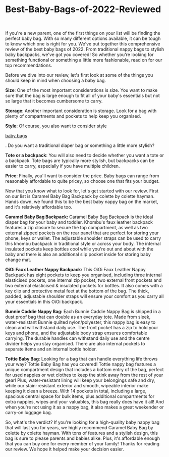 
# Best-Baby-Bags-of-2022-Reviewed
<p>&nbsp;</p>

<p>If you&#39;re a new parent, one of the first things on your list will be finding the perfect baby bag. With so many different options available, it can be tough to know which one is right for you. We&#39;ve put together this comprehensive review of the best baby bags of 2022. From traditional nappy bags to stylish baby backpacks, we&#39;ve got you covered! So whether you&#39;re looking for something functional or something a little more fashionable, read on for our top recommendations.</p>

<p>Before we dive into our review, let&#39;s first look at some of the things you should keep in mind when choosing a baby bag.</p>

<p><strong>Size</strong>: One of the most important considerations is size. You want to make sure that the bag is large enough to fit all of your baby&#39;s essentials but not so large that it becomes cumbersome to carry.</p>

<p><strong>Storage</strong>: Another important consideration is storage. Look for a bag with plenty of compartments and pockets to help keep you organised.</p>

<p><strong>Style</strong>: Of course, you also want to consider style <p><a href="https://www.colettehayman.com.au/collections/baby-bags">baby bags</a></p>
. Do you want a traditional diaper bag or something a little more stylish?</p>

<p><strong>Tote or a backpack</strong>: You will also need to decide whether you want a tote or a backpack. Tote bags are typically more stylish, but backpacks can be easier to carry, especially if you have multiple children.</p>

<p><strong>Price</strong>: Finally, you&#39;ll want to consider the price. Baby bags can range from reasonably affordable to quite pricey, so choose one that fits your budget.</p>

<p>Now that you know what to look for, let&#39;s get started with our review. First on our list is Caramel Baby Bag Backpack by colette by colette hayman. Hands down, we found this to be the best baby nappy bag on the market, and it&#39;s relatively affordable too.</p>

<p><strong>Caramel Baby Bag Backpack:&nbsp;</strong>Caramel Baby Bag Backpack is the ideal diaper bag for your baby and toddler. Khombu&#39;s faux leather backpack features a zip closure to secure the top compartment, as well as two external zipped pockets on the rear panel that are perfect for storing your phone, keys or wallet. The adjustable shoulder straps can be used to carry this khombu backpack in traditional style or across your body. The internal insulated pockets keep bottles cool while you&#39;re out and about with the baby and there is also an additional slip pocket inside for storing baby change mat.</p>

<p><strong>OiOi Faux Leather Nappy Backpack:&nbsp;</strong>This OiOi Faux Leather Nappy Backpack has eight pockets to keep you organised, including three internal elasticised pockets, one internal zip pocket, two external front pockets and two external elasticised &amp; insulated pockets for bottles. It also comes with a key clip and protective metal feet at the bottom of the bag. The thick, padded, adjustable shoulder straps will ensure your comfort as you carry all your essentials in this OiOi backpack.</p>

<p><strong>Bunnie Caddie Nappy Bag:&nbsp;</strong>Each Bunnie Caddie Nappy Bag is shipped in a dust proof bag that can double as an everyday tote. Made from sleek, water-resistant Bunnie quilted nylon/polyester, this nappy bag is easy to clean and will withstand daily use. The front pocket has a zip to hold your keys and phone, and the adjustable body strap ensures comfortable carrying. The durable handles can withstand daily use and the centre divider helps you stay organised. There are also internal pockets to separate items and an internal bottle holder.</p>

<p><strong>Tottie Baby Bag</strong>: Looking for a bag that can handle everything life throws your way? Tottie Baby Bag has you covered! Tottie nappy bag features a unique compartment design that includes a bottom entry of the bag, perfect for used nappies or wet clothes to keep the stink away from the rest of your gear! Plus, water-resistant lining will keep your belongings safe and dry, while our stain-resistant exterior and smooth, wipeable interior make keeping it clean a breeze. With 14 pockets in total, including a large, spacious central space for bulk items, plus additional compartments for extra nappies, wipes and your valuables, this bag really does have it all! And when you&#39;re not using it as a nappy bag, it also makes a great weekender or carry-on luggage bag.</p>

<p>So, what&#39;s the verdict? If you&#39;re looking for a high-quality baby nappy bag that will last you for years, we highly recommend Caramel Baby Bag by colette by colette hayman. With tons of features and a stylish design, this bag is sure to please parents and babies alike. Plus, it&#39;s affordable enough that you can buy one for every member of your family! Thanks for reading our review. We hope it helped make your decision easier.</p>

<p>&nbsp;</p>
